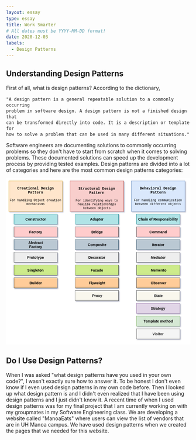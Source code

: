 ```yaml
---
layout: essay
type: essay
title: Work Smarter 
# All dates must be YYYY-MM-DD format!
date: 2020-12-03
labels:
  - Design Patterns
---
```


Understanding Design Patterns
---
First of all, what is design patterns? According to the dictionary, 


    "A design pattern is a general repeatable solution to a commonly occurring
    problem in software design. A design pattern is not a finished design that 
    can be transformed directly into code. It is a description or template for 
    how to solve a problem that can be used in many different situations." 
    
    
Software engineers are documenting solutions to commonly occurring problems so they don't have to start from scratch when it comes to solving problems. These documented solutions can speed up the development process by providing tested examples. Design patterns are divided into a lot of categories and here are the most common design patterns categories:

   <img src="/images/design-patterns-image-1.png">


Do I Use Design Patterns?
---
When I was asked "what design patterns have you used in your own code?", I wasn't exactly sure how to answer it. To be honest I don't even know if I even used design patterns in my own code before. Then I looked up what design pattern is and I didn't even realized that I have been using design patterns and I just didn't know it. A recent time of when I used design patterns was for my final project that I am currently working on with my groupmates in my Software Engineering class. We are developing a website called "ManoaEats" where users can view the list of vendors that are in UH Manoa campus. We have used design patterns when we created the pages that we needed for this website.
